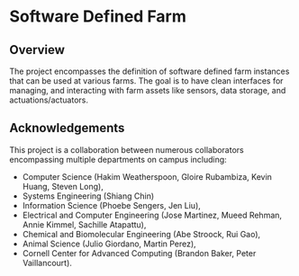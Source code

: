 # Software Defined Farm

## Overview
The project encompasses the definition of software defined farm instances that can be used at various farms.
The goal is to have clean interfaces for managing, and interacting with farm assets like sensors, data storage,
and actuations/actuators. 


## Acknowledgements
This project is a collaboration between numerous collaborators encompassing multiple departments on campus including:
- Computer Science (Hakim Weatherspoon, Gloire Rubambiza, Kevin Huang, Steven Long),
- Systems Engineering (Shiang Chin)
- Information Science (Phoebe Sengers, Jen Liu),
- Electrical and Computer Engineering (Jose Martinez, Mueed Rehman, Annie Kimmel, Sachille Atapattu),
- Chemical and Biomolecular Engineering (Abe Stroock, Rui Gao),
- Animal Science (Julio Giordano, Martin Perez),
- Cornell Center for Advanced Computing (Brandon Baker, Peter Vaillancourt).
